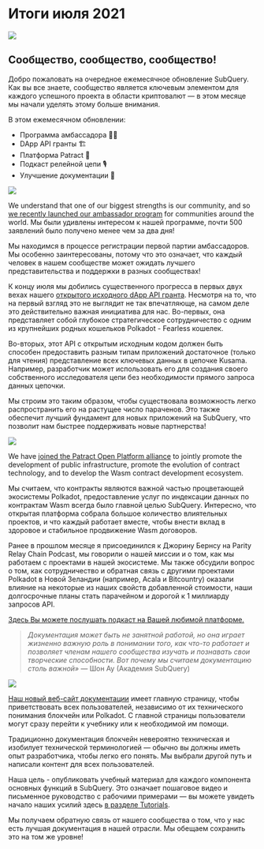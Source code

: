 # Итоги июля 2021

![](https://miro.medium.com/max/1400/1*2z3_9s-SY7dAvfe6xf9IDA.png)

## Сообщество, сообщество, сообщество!

Добро пожаловать на очередное ежемесячное обновление SubQuery. Как вы все знаете, сообщество является ключевым элементом для каждого успешного проекта в области криптовалют — в этом месяце мы начали уделять этому больше внимания.

В этом ежемесячном обновлении:

- Программа амбассадора 👩💼
- DApp API гранты 🏗
- Платформа Patract 🌃
- Подкаст релейной цепи 🎙
- Улучшение документации 📑

![](https://miro.medium.com/max/1400/0*pe3Z3x1lGb_RLa5x)

We understand that one of our biggest strengths is our community, and so [we recently launched our ambassador program](../blogs/20210713-Introducing-the-SubQuery-Ambassador-Program.md) for communities around the world. Мы были удивлены интересом к нашей программе, почти 500 заявлений было получено менее чем за два дня!

Мы находимся в процессе регистрации первой партии амбассадоров. Мы особенно заинтересованы, потому что это означает, что каждый человек в нашем сообществе может ожидать лучшего представительства и поддержки в разных сообществах!

К концу июля мы добились существенного прогресса в первых двух вехах нашего [открытого исходного dApp API гранта](https://kusama.polkassembly.io/treasury/95). Несмотря на то, что на первый взгляд это не выглядит не так впечатляюще, на самом деле это действительно важная инициатива для нас. Во-первых, она представляет собой глубокое стратегическое сотрудничество с одним из крупнейших родных кошельков Polkadot - Fearless кошелек.

Во-вторых, этот API с открытым исходным кодом должен быть способен предоставить разным типам приложений достаточное (только для чтения) представление всех ключевых данных в цепочке Kusama. Например, разработчик может использовать его для создания своего собственного исследователя цепи без необходимости прямого запроса данных цепочки.

Мы строим это таким образом, чтобы существовала возможность легко распространить его на растущее число параченов. Это также обеспечит лучший фундамент для новых приложений на SubQuery, что позволит нам быстрее поддерживать новые партнерства!

![](https://miro.medium.com/max/1400/0*AhM68fyjjSp_2edZ)

We have [joined the Patract Open Platform alliance](../blogs/20210714-SubQuery-is-Joining-the-Patract-Open-Platform.md) to jointly promote the development of public infrastructure, promote the evolution of contract technology, and to develop the Wasm contract development ecosystem.

Мы считаем, что контракты являются важной частью процветающей экосистемы Polkadot, предоставление услуг по индексации данных по контрактам Wasm всегда было главной целью SubQuery. Интересно, что открытая платформа собрала большое количество влиятельных проектов, и что каждый работает вместе, чтобы внести вклад в здоровое и стабильное продвижение Wasm договоров.

Ранее в прошлом месяце я присоединился к Джорину Бернсу на Parity Relay Chain Podcast, мы говорили о нашей миссии и о том, как мы работаем с проектами в нашей экосистеме. Мы также обсудили вопрос о том, как сотрудничество и обратная связь с другими проектами Polkadot в Новой Зеландии (например, Acala и Bitcountry) оказали влияние на некоторые из наших свойств добавленной стоимости, наши долгосрочные планы стать парачейном и дорогой к 1 миллиарду запросов API.

[Здесь Вы можете послушать подкаст на Вашей любимой платформе.](https://relaychain.fm/35-querying-the-worlds-data-with-subquery)

> _Документация может быть не занятной работой, но она играет жизненно важную роль в понимании того, как что-то работает и позволяет членам нашего сообщества изучать и познавать свои творческие способности. Вот почему мы считаем документацию столь важной»_ — Шон Ау (Академия SubQuery)

![](https://miro.medium.com/max/1200/0*tvcfXFxHc6shdmAy.gif)

[Наш новый веб-сайт документации](https://doc.subquery.network/) имеет главную страницу, чтобы приветствовать всех пользователей, независимо от их технического понимания блокчейн или Polkadot. С главной страницы пользователи могут сразу перейти к учебнику или к необходимой им помощи.

Традиционно документация блокчейн невероятно техническая и изобилует технической терминологией — обычно  вы должны иметь опыт разработчика, чтобы легко его понять. Мы выбрали другой путь и написали контент для всех пользователей.

Наша цель - опубликовать учебный материал для каждого компонента основных функций в SubQuery. Это означает пошаговое видео и письменное руководство с рабочими примерами — вы можете увидеть начало наших усилий здесь [в разделе Tutorials](https://doc.subquery.network/tutorials_examples/howto.html).

Мы получаем обратную связь от нашего сообщества о том, что у нас есть лучшая документация в нашей отрасли. Мы обещаем сохранить это на том же уровне!
